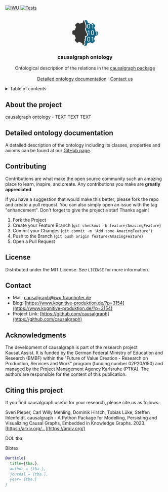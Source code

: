
<!-- PROJECT SHIELDS -->
[![IWU][iwu-shield]](https://www.iwu.fraunhofer.de/)
[![Tests][pages-shield]](https://causalgraph.github.io/causalgraph-ontology/)


<!-- PROJECT LOGO -->
<br />
<div align="center">
  <img src="causalgraph_logo.png" alt="Logo" width="80" height="80">
  <h3 align="center">causalgraph ontology</h3>
  <p align="center">
    Ontological description of the relations in the <a href="https://github.com/causalgraph/causalgraph">causalgraph package</a>
    <br />
    <!--<a href="https://github.com/othneildrew/Best-README-Template"><strong>Explore the docs »</strong></a>
    <br />-->
    <br />
    <a href="https://causalgraph.github.io/causalgraph-ontology/">Detailed ontology documentation</a>
    ·
    <a href="mailto:causalgraph@iwu.fraunhofer.de">Contact us</a>
  </p>
</div>


<!-- TABLE OF CONTENTS -->
<details>
  <summary>Table of contents</summary>
  <ol>
    <li><a href="#about-the-project">About the Project</a></li>
    <li><a href="#detailed-ontology-documentation">Detailed ontology documentation</a></li>
    <li><a href="#contributing">Contributing</a></li>
    <li><a href="#license">License</a></li>
    <li><a href="#contact">Contact</a></li>
    <li><a href="#ackn">Acknowledgments</a></li>
    <li><a href="#citing-this-project">Citing this project</a></li>
  </ol>
</details>


<!-- ABOUT THE PROJECT -->
## About the project

causalgraph ontology - TEXT TEXT TEXT


<!-- DETAILED ONTO DOCS -->
## Detailed ontology documentation

A detailed description of the ontology including its classes, properties and axioms can be found at our [GitHub page](https://causalgraph.github.io/causalgraph-ontology/).


<!-- CONTRIBUTING -->
## Contributing

Contributions are what make the open source community such an amazing place to learn, inspire, and create. Any contributions you make are **greatly appreciated**.

If you have a suggestion that would make this better, please fork the repo and create a pull request. You can also simply open an issue with the tag "enhancement".
Don't forget to give the project a star! Thanks again!

1. Fork the Project
2. Create your Feature Branch (`git checkout -b feature/AmazingFeature`)
3. Commit your Changes (`git commit -m 'Add some AmazingFeature'`)
4. Push to the Branch (`git push origin feature/AmazingFeature`)
5. Open a Pull Request


<!-- LICENSE -->
## License

Distributed under the MIT License. See `LICENSE` for more information.


<!-- CONTACT -->
## Contact

- Mail: causalgraph@iwu.fraunhofer.de
- Blog: [https://www.kognitive-produktion.de/?p=3154](https://www.kognitive-produktion.de/?p=3154)
- Project Link: [https://github.com/causalgraph](https://github.com/causalgraph)


<!-- ACKNOWLEDGMENTS -->
## Acknowledgments

The development of causalgraph is part of the research project KausaLAssist. It is funded by the German Federal Ministry of Education and Research (BMBF) within the "Future of Value Creation - Research on Production, Services and Work" program (funding number 02P20A150) and managed by the Project Management Agency Karlsruhe (PTKA). The authors are responsible for the content of this publication.


<!-- CITING -->
## Citing this project

If you find causalgraph useful for your research, please cite us as follows:

Sven Pieper, Carl Willy Mehling, Dominik Hirsch, Tobias Lüke, Steffen Ihlenfeldt. causalgraph - A Python Package for Modelling, Persisting and Visualizing Causal Graphs, Embedded in Knowledge Graphs. 2023. [https://arxiv.org/...](https://arxiv.org/)

DOI: tba.

Bibtex:
```bibtex
@article{
  title={tba.},
  author = {tba.},
  journal = {tba.},
  year= {tba.}
}
```


<!-- MARKDOWN LINKS & IMAGES -->
[iwu-shield]: https://img.shields.io/badge/Fraunhofer-IWU-179C7D?style=flat-square
[pages-shield]: https://img.shields.io/github/actions/workflow/status/causalgraph/causalgraph-ontolog/github_pages.yml?label=GitHub%20pages&style=flat-square




